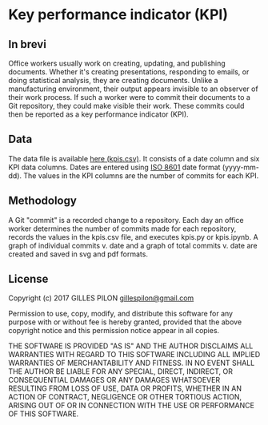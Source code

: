 # Key performance indicator (KPI)

## In brevi

Office workers usually work on creating, updating, and publishing documents. Whether it's creating presentations, responding to emails, or doing statistical analysis, they are creating documents. Unlike a manufacturing environment, their output appears invisible to an observer of their work process. If such a worker were to commit their documents to a Git repository, they could make visible their work. These commits could then be reported as a key performance indicator (KPI).

## Data

The data file is available [here (kpis.csv)](https://drive.google.com/file/d/0BzrdQfHR2I5Dc0o5X3puNHUxdTQ/view?usp=sharing). It consists of a date column and six KPI data columns. Dates are entered using [ISO 8601](https://en.wikipedia.org/wiki/ISO_8601) date format (yyyy-mm-dd). The values in the KPI columns are the number of commits for each KPI.

## Methodology

A Git "commit" is a recorded change to a repository. Each day an office worker determines the number of commits made for each repository, records the values in the kpis.csv file, and executes kpis.py or kpis.ipynb. A graph of individual commits v. date and a graph of total commits v. date are created and saved in svg and pdf formats.

## License

Copyright (c) 2017 GILLES PILON <gillespilon@gmail.com>

Permission to use, copy, modify, and distribute this software for any purpose with or without fee is hereby granted, provided that the above copyright notice and this permission notice appear in all copies.

THE SOFTWARE IS PROVIDED "AS IS" AND THE AUTHOR DISCLAIMS ALL WARRANTIES WITH REGARD TO THIS SOFTWARE INCLUDING ALL IMPLIED WARRANTIES OF MERCHANTABILITY AND FITNESS. IN NO EVENT SHALL THE AUTHOR BE LIABLE FOR ANY SPECIAL, DIRECT, INDIRECT, OR CONSEQUENTIAL DAMAGES OR ANY DAMAGES WHATSOEVER RESULTING FROM LOSS OF USE, DATA OR PROFITS, WHETHER IN AN ACTION OF CONTRACT, NEGLIGENCE OR OTHER TORTIOUS ACTION, ARISING OUT OF OR IN CONNECTION WITH THE USE OR PERFORMANCE OF THIS SOFTWARE.
